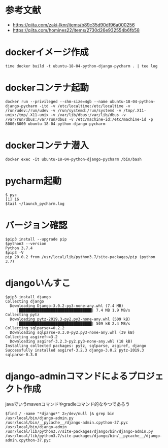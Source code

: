 # 参考文献
- https://qiita.com/zaki-lknr/items/b89c35d90df96a000256
- https://qiita.com/homines22/items/2730d26e932554b6fb58

# dockerイメージ作成

```
time docker build -t ubuntu-18-04-python-django-pycharm . | tee log
```

# dockerコンテナ起動

```
docker run --privileged --shm-size=4gb --name ubuntu-18-04-python-django-pycharm -itd -v /etc/localtime:/etc/localtime -v /run/udev:/run/udev -v /run/systemd:/run/systemd -v /tmp/.X11-unix:/tmp/.X11-unix -v /var/lib/dbus:/var/lib/dbus -v /var/run/dbus:/var/run/dbus -v /etc/machine-id:/etc/machine-id -p 8000:8000 ubuntu-18-04-python-django-pycharm
```

# dockerコンテナ潜入

```
docker exec -it ubuntu-18-04-python-django-pycharm /bin/bash
```

# pycharm起動

```
$ pyc
[1] 16
$tail ~/launch_pycharm.log
```

# バージョン確認

```
$pip3 install --upgrade pip
$python3 --version
Python 3.7.4
$pip3 -V
pip 20.0.2 from /usr/local/lib/python3.7/site-packages/pip (python 3.7)
```

# djangoいんすこ

```
$pip3 install django
Collecting django
  Downloading Django-3.0.2-py3-none-any.whl (7.4 MB)
     |████████████████████████████████| 7.4 MB 1.9 MB/s
Collecting pytz
  Downloading pytz-2019.3-py2.py3-none-any.whl (509 kB)
     |████████████████████████████████| 509 kB 2.4 MB/s
Collecting sqlparse>=0.2.2
  Downloading sqlparse-0.3.0-py2.py3-none-any.whl (39 kB)
Collecting asgiref~=3.2
  Downloading asgiref-3.2.3-py2.py3-none-any.whl (18 kB)
Installing collected packages: pytz, sqlparse, asgiref, django
Successfully installed asgiref-3.2.3 django-3.0.2 pytz-2019.3 sqlparse-0.3.0
```

# django-adminコマンドによるプロジェクト作成

javaでいうmavenコマンドやgradleコマンド的なやつであろう

```
$find / -name "*django*" 2>/dev/null |& grep bin
/usr/local/bin/django-admin.py
/usr/local/bin/__pycache__/django-admin.cpython-37.pyc
/usr/local/bin/django-admin
/usr/local/lib/python3.7/site-packages/django/bin/django-admin.py
/usr/local/lib/python3.7/site-packages/django/bin/__pycache__/django-admin.cpython-37.pyc
```
